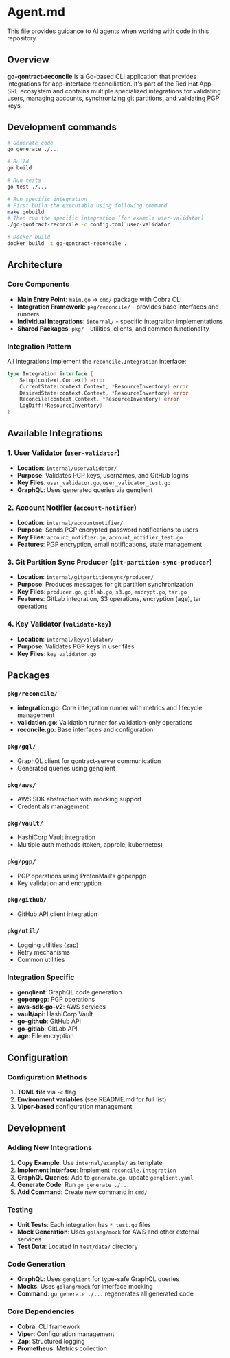 # Agent.md

This file provides guidance to AI agents when working with code in this
repository.

## Overview

**go-qontract-reconcile** is a Go-based CLI application that provides
integrations for app-interface reconciliation. It's part of the Red Hat
App-SRE ecosystem and contains multiple specialized integrations for
validating users, managing accounts, synchronizing git partitions, and
validating PGP keys.

## Development commands

```bash
# Generate code
go generate ./...

# Build
go build

# Run tests
go test ./...

# Run specific integration
# First build the executable using following command
make gobuild
# Then run the specific integration (for example user-validator)
./go-qontract-reconcile -c config.toml user-validator

# Docker build
docker build -t go-qontract-reconcile .
```

## Architecture

### Core Components

- **Main Entry Point**: `main.go` → `cmd/` package with Cobra CLI
- **Integration Framework**: `pkg/reconcile/` - provides base
  interfaces and runners
- **Individual Integrations**: `internal/` - specific integration
  implementations
- **Shared Packages**: `pkg/` - utilities, clients, and common
  functionality

### Integration Pattern

All integrations implement the `reconcile.Integration` interface:

```go
type Integration interface {
    Setup(context.Context) error
    CurrentState(context.Context, *ResourceInventory) error
    DesiredState(context.Context, *ResourceInventory) error
    Reconcile(context.Context, *ResourceInventory) error
    LogDiff(*ResourceInventory)
}
```

## Available Integrations

### 1. User Validator (`user-validator`)

- **Location**: `internal/uservalidator/`
- **Purpose**: Validates PGP keys, usernames, and GitHub logins
- **Key Files**: `user_validator.go`, `user_validator_test.go`
- **GraphQL**: Uses generated queries via genqlient

### 2. Account Notifier (`account-notifier`)

- **Location**: `internal/accountnotifier/`
- **Purpose**: Sends PGP encrypted password notifications to users
- **Key Files**: `account_notifier.go`, `account_notifier_test.go`
- **Features**: PGP encryption, email notifications, state management

### 3. Git Partition Sync Producer (`git-partition-sync-producer`)

- **Location**: `internal/gitpartitionsync/producer/`
- **Purpose**: Produces messages for git partition synchronization
- **Key Files**: `producer.go`, `gitlab.go`, `s3.go`, `encrypt.go`,
  `tar.go`
- **Features**: GitLab integration, S3 operations, encryption (age),
  tar operations

### 4. Key Validator (`validate-key`)

- **Location**: `internal/keyvalidator/`
- **Purpose**: Validates PGP keys in user files
- **Key Files**: `key_validator.go`

## Packages

### `pkg/reconcile/`

- **integration.go**: Core integration runner with metrics and
  lifecycle management
- **validation.go**: Validation runner for validation-only operations
- **reconcile.go**: Base interfaces and configuration

### `pkg/gql/`

- GraphQL client for qontract-server communication
- Generated queries using genqlient

### `pkg/aws/`

- AWS SDK abstraction with mocking support
- Credentials management

### `pkg/vault/`

- HashiCorp Vault integration
- Multiple auth methods (token, approle, kubernetes)

### `pkg/pgp/`

- PGP operations using ProtonMail's gopenpgp
- Key validation and encryption

### `pkg/github/`

- GitHub API client integration

### `pkg/util/`

- Logging utilities (zap)
- Retry mechanisms
- Common utilities

### Integration Specific

- **genqlient**: GraphQL code generation
- **gopenpgp**: PGP operations
- **aws-sdk-go-v2**: AWS services
- **vault/api**: HashiCorp Vault
- **go-github**: GitHub API
- **go-gitlab**: GitLab API
- **age**: File encryption

## Configuration

### Configuration Methods

1. **TOML file** via `-c` flag
2. **Environment variables** (see README.md for full list)
3. **Viper-based** configuration management

## Development

### Adding New Integrations

1. **Copy Example**: Use `internal/example/` as template
2. **Implement Interface**: Implement `reconcile.Integration`
3. **GraphQL Queries**: Add to `generate.go`, update `genqlient.yaml`
4. **Generate Code**: Run `go generate ./...`
5. **Add Command**: Create new command in `cmd/`

### Testing

- **Unit Tests**: Each integration has `*_test.go` files
- **Mock Generation**: Uses `golang/mock` for AWS and other external
  services
- **Test Data**: Located in `test/data/` directory

### Code Generation

- **GraphQL**: Uses `genqlient` for type-safe GraphQL queries
- **Mocks**: Uses `golang/mock` for interface mocking
- **Command**: `go generate ./...` regenerates all generated code

### Core Dependencies

- **Cobra**: CLI framework
- **Viper**: Configuration management
- **Zap**: Structured logging
- **Prometheus**: Metrics collection
